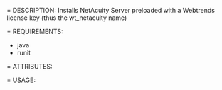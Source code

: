 = DESCRIPTION:
Installs NetAcuity Server preloaded with a Webtrends license key (thus the wt_netacuity name)

= REQUIREMENTS:
* java
* runit

= ATTRIBUTES:

= USAGE: